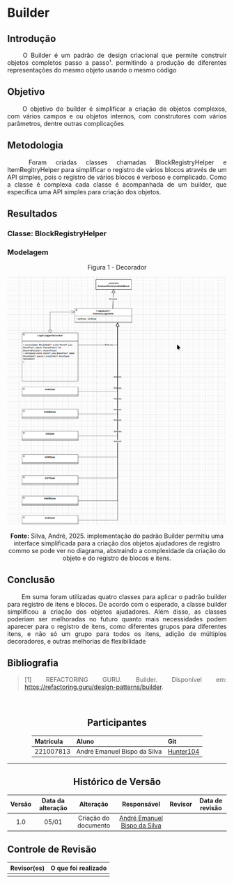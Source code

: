 # Builder

## Introdução

<div align="justify">&emsp;&emsp;
O Builder é um padrão de design criacional que permite construir objetos completos passo a passo¹. permitindo a produção de diferentes representações do mesmo objeto usando o mesmo código
</div>

## Objetivo

<div align="justify">&emsp;&emsp;
O objetivo do builder é simplificar a criação de objetos complexos, com vários campos e ou objetos internos, com construtores com vários parâmetros, dentre outras complicações
</div>

## Metodologia
<div align="justify">&emsp;&emsp; Foram criadas classes chamadas BlockRegistryHelper e ItemRegitryHelper para simplificar o registro de vários blocos através de um API simples, pois o registro de vários blocos é verboso e complicado. Como a classe é complexa cada classe é acompanhada de um builder, que especifica uma API simples para criação dos objetos.

## Resultados

### Classe: BlockRegistryHelper

### Modelagem

<center>
Figura 1 - Decorador

![Modelagem - Decorador](https://raw.githubusercontent.com/UnBArqDsw2024-2/2024.2_G1_Logic_Thinkering_Entrega_03/refs/heads/main/assets/decorador.png)

<b>Fonte:</b> Silva, André, 2025.
implementação do padrão Builder permitiu uma interface simplificada para a criação dos objetos ajudadores de registro commo se pode ver no diagrama, abstraindo a complexidade da criação do objeto e do registro de blocos e itens.

</center>

## Conclusão

<!--
-   **Resuma os pontos principais do trabalho.**
-   **Avalie se os objetivos foram alcançados e o impacto do trabalho.**
-   **Apresente perspectivas para melhorias ou trabalhos futuros.**
-->

<div align="justify">&emsp;&emsp;
Em suma foram utilizadas quatro classes para aplicar o padrão builder para registro de itens e blocos. De acordo com o esperado, a classe builder simplificou a criação dos objetos ajudadores. Além disso, as classes poderiam ser melhoradas no futuro quanto mais necessidades podem aparecer para o registro de itens, como diferentes grupos para diferentes itens, e não só um grupo para todos os itens, adição de múltiplos decoradores, e outras melhorias de flexibilidade
</div>


## Bibliografia

<!-- - **Altere!**-->

> [1] REFACTORING GURU. Builder. Disponível em: <https://refactoring.guru/design-patterns/builder>.

‌
<center>

## Participantes

</center>

<!-- de preferência: em ordem alfabética, seguindo o exemplo: -->

<div style="margin: 0 auto; width: fit-content;">

| Matrícula | Aluno                        | Git                                       |
|-----------|------------------------------|-------------------------------------------|
| 221007813 | André Emanuel Bispo da Silva | [Hunter104](https://github.com/Hunter104) |

</div>

---

<center>

## Histórico de Versão

</center>

<!-- Lembre de alterar a data -->
<!-- É PRA POR O NOME, NÃO O USER DO GITHUB -->

<div style="margin: 0 auto; width: fit-content;">

|  Versão   |      Data da alteração       |      Alteração       |                         Responsável                          | Revisor | Data de revisão |
|:---------:|:----------------------------:|:--------------------:|:------------------------------------------------------------:|:-------:|:---------------:|
|    1.0    |            05/01             | Criação do documento | [André Emanuel Bispo da Silva](https://github.com/Hunter104) |         |

</div>

## Controle de Revisão

| Revisor(es) | O que foi realizado |
|:-----------:|:-------------------:|
|             |                     |
